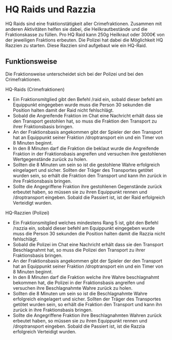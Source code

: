# HQ Raids und Razzia

HQ Raids sind eine fraktionstätigkeit aller Crimefraktionen. Zusammen mit anderen Aktivitäten helfen sie dabei, die Heilkrautbestände und die Fraktionskasse zu füllen. Pro HQ Raid kann 250g Heilkraut oder 3000€ von der jeweiligen Fraktions erbeuten. Die Polizei hat dabei die Möglichkeit HQ Razzien zu starten. Diese Razzien sind aufgebaut wie ein HQ-Raid.

## Funktionsweise
Die Fraktionsweise unterscheidet sich bei der Polizei und bei den Crimefraktionen.

HQ-Raids (Crimefraktionen)
- Ein Fraktionsmitglied gibt den Befehl /raid ein, sobald dieser befehl am Equippunkt eingegeben wurde muss die Person 30 sekunden die Position halten damit der Raid nicht fehlschlägt. <br>
- Sobald die Angreifende Fraktion im Chat eine Nachricht erhält dass sie den Transport gestohlen hat, so muss die Fraktion den Transport zu ihrer Fraktionsbasis bringen. <br>
- An der Fraktionsbasis angekommen gibt der Spieler der den Transport hat an Equippunkt seiner Fraktion /droptransport ein und ein Timer von 8 Minuten beginnt. <br>
- In den 8 Minuten darf die Fraktion die beklaut wurde die Angreifende Fraktion in der Fraktionsbasis angreifen und versuchen ihre gestohlenen Wertgegenstände zurück zu holen. <br>
- Sollten die 8 Minuten um sein so ist die gestohlene Wahre erfolgreich eingelagert und sicher. Sollten der Träger des Transportes getötet wurden sein, so erhält die Fraktion den Transport und kann ihn zurück in ihre Fraktionsbasis bringen.<br>
- Sollte die Angegriffene Fraktion ihre gestohlenen Gegenstände zurück erbeutet haben, so müssen sie zu ihren Equippunkt rennen und /droptransport eingeben. Sobald die Passiert ist, ist der Raid erfolgreich Verteidigt wurden.

HQ-Razzien (Polizei)
- Ein Fraktionsmitglied welches mindestens Rang 5 ist, gibt den Befehl /razzia ein, sobald dieser befehl am Equippunkt eingegeben wurde muss die Person 30 sekunden die Position halten damit die Razzia nicht fehlschlägt.<br>
- Sobald die Polizei im Chat eine Nachricht erhält dass sie den Transport Beschlagnahmt hat, so muss die Polizei den Transport zu ihrer Fraktionsbasis bringen.<br>
- An der Fraktionsbasis angekommen gibt der Spieler der den Transport hat an Equippunkt seiner Fraktion /droptransport ein und ein Timer von 8 Minuten beginnt.<br>
- In den 8 Minuten darf die Fraktion welche ihre Wahre beschlagnahmt bekommen hat, die Polizei in der Fraktionsbasis angreifen und versuchen ihre Beschlagnahmte Wahre zurück zu holen.<br>
- Sollten die 8 Minuten um sein so ist die Beschlagnahmte Wahre erfolgreich eingelagert und sicher. Sollten der Träger des Transportes getötet wurden sein, so erhält die Fraktion den Transport und kann ihn zurück in ihre Fraktionsbasis bringen.<br>
- Sollte die Angegriffene Fraktion ihre Beschlagnahmten Wahren zurück erbeutet haben, so müssen sie zu ihren Equippunkt rennen und /droptransport eingeben. Sobald die Passiert ist, ist die Razzia erfolgreich Verteidigt wurden.
